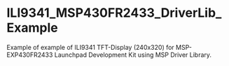 # ILI9341_MSP430FR2433_DriverLib_Example
 Example of example of ILI9341 TFT-Display (240x320) for MSP-EXP430FR2433 Launchpad Development Kit using MSP Driver Library. 
